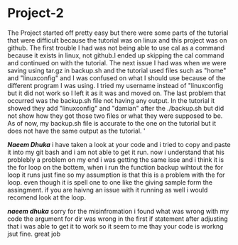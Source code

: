 # Project-2

The Project started off pretty easy but there were some parts of the tutorial that were difficult because the tutorial was on linux and this project was on github. 
The first trouble I had was not being able to use cal as a command because it exists in linux, not github.I ended up skipping the cal command and continued on with the tutorial.
The next issue I had was when we were saving using tar.gz in backup.sh and the tutorial used files such as "home" and "linuxconfig" and I was confused on what I should use because of the different program I was using. I tried my username instead of "linuxconfig but it did not work so I left it as it was and moved on.
The last problem that occurred was the backup.sh file not having any output. In the tutorial it showed they add "linuxconfig" and "damian" after the ./backup.sh but did not show how they got those two files or what they were supposed to be.
As of now, my backup.sh file is accurate to the one on the tutorial but it does not have the same output as the tutorial.
'



***Naeem Dhuka***
i have taken a look at your code and i tried to copy and paste it into my git bash and i am not able to get it run. now i understand that his problebly a problem on 
my end i was getting the same isse and i think it is the for loop on the bottem, when i run the function backup wihtout the for loop it runs just fine so my assumption
is that this is a problem with the for loop. even though it is spell one to one like the giving sample form the assingment. if you are haivng an issue with it running 
as well i would recomend look at the loop. 

***naeem dhuka***
sorry for the misinfromation i found what was wrong with my code the argument for dir was wrong in the first if statement after adjusting that i was able to get it to
work so it seem to me thay your code is workng jsut fine. great job
